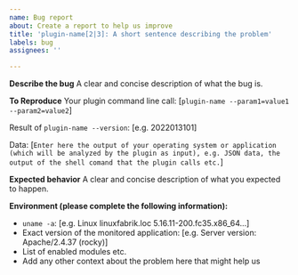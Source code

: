 ```yaml
---
name: Bug report
about: Create a report to help us improve
title: 'plugin-name[2|3]: A short sentence describing the problem'
labels: bug
assignees: ''

---
```


**Describe the bug**
A clear and concise description of what the bug is.

**To Reproduce**
Your plugin command line call: [`plugin-name --param1=value1 --param2=value2`]

Result of `plugin-name --version`: [e.g. 2022013101]

Data:
[```Enter here the output of your operating system or application (which will be analyzed by the plugin as input), e.g. JSON data, the output of the shell comand that the plugin calls etc.```]

**Expected behavior**
A clear and concise description of what you expected to happen.

**Environment (please complete the following information):**
 - `uname -a`: [e.g. Linux linuxfabrik.loc 5.16.11-200.fc35.x86_64...]
 - Exact version of the monitored application: [e.g. Server version: Apache/2.4.37 (rocky)]
 - List of enabled modules etc.
 - Add any other context about the problem here that might help us

